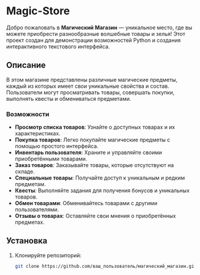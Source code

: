 # Magic-Store

Добро пожаловать в **Магический Магазин** — уникальное место, где вы можете приобрести разнообразные волшебные товары и зелья! Этот проект создан для демонстрации возможностей Python и создания интерактивного текстового интерфейса.

## Описание

В этом магазине представлены различные магические предметы, каждый из которых имеет свои уникальные свойства и состав. Пользователи могут просматривать товары, совершать покупки, выполнять квесты и обмениваться предметами. 

### Возможности

- **Просмотр списка товаров**: Узнайте о доступных товарах и их характеристиках.
- **Покупка товаров**: Легко покупайте магические предметы с помощью простого интерфейса.
- **Инвентарь пользователя**: Храните и управляйте своими приобретёнными товарами.
- **Заказ товаров**: Заказывайте товары, которые отсутствуют на складе.
- **Специальные товары**: Получайте доступ к уникальным и редким предметам.
- **Квесты**: Выполняйте задания для получения бонусов и уникальных товаров.
- **Обмен товарами**: Обменивайтесь товарами с другими пользователями.
- **Отзывы о товарах**: Оставляйте свои мнения о приобретённых предметах.

## Установка

1. Клонируйте репозиторий:
   ```bash
   git clone https://github.com/ваш_пользователь/магический_магазин.git
```